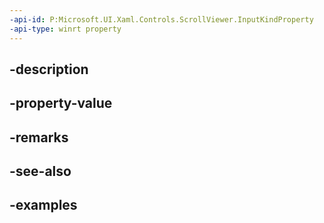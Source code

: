 ```yaml
---
-api-id: P:Microsoft.UI.Xaml.Controls.ScrollViewer.InputKindProperty
-api-type: winrt property
---
```


## -description

## -property-value

## -remarks

## -see-also

## -examples

